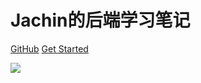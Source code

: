 <!-- ![logo](https://gitee.com/jachindo/JavaNote/raw/master/PicSource/WechatIMG11.png) -->

# Jachin的后端学习笔记

[GitHub](https://github.com/JachinDu/JavaNote.git)
[Get Started](#quick-start)

![](https://gitee.com/jachindo/JavaNote/raw/master/PicSource/1053279.png)

